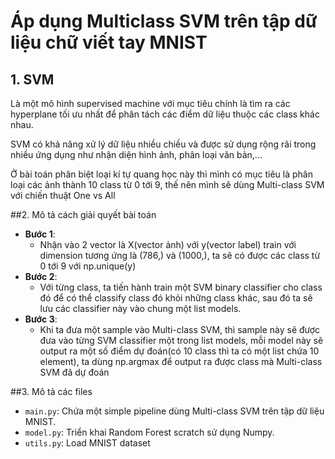 # Áp dụng Multiclass SVM trên tập dữ liệu chữ viết tay MNIST

## 1. SVM
Là một mô hình supervised machine với mục tiêu chính là tìm ra các hyperplane tối ưu nhất để phân tách các điểm dữ liệu thuộc các class khác nhau.

SVM có khả năng xử lý dữ liệu nhiều chiều và được sử dụng rộng rãi trong nhiều ứng dụng như nhận diện hình ảnh, phân loại văn bản,...

Ở bài toán phân biệt loại kí tự quang học này thì mình có mục tiêu là phân loại các ảnh thành 10 class từ 0 tới 9, thế nên mình sẽ dùng Multi-class SVM với chiến thuật One vs All

##2. Mô tả cách giải quyết bài toán
- **Bước 1**: 
    - Nhận vào 2 vector là X(vector ảnh) với y(vector label) train với dimension tương ứng là (786,) và (1000,), ta sẽ có được các class từ 0 tới 9 với np.unique(y)
- **Bước 2**: 
    - Với từng class, ta tiến hành train một SVM binary classifier cho class đó để có thể classify class đó khỏi những class khác, sau đó ta sẽ lưu các classifier này vào chung một list models.
- **Bước 3**:
    -   Khi ta đưa một sample vào Multi-class SVM, thì sample này sẽ được đưa vào từng SVM classifier một trong list models, mỗi model này sẽ output ra một số điểm dự đoán(có 10 class thì ta có một list chứa 10 element), ta dùng np.argmax để output ra được class mà Multi-class SVM đã dự đoán

##3. Mô tả các files
- `main.py`: Chứa một simple pipeline dùng Multi-class SVM trên tập dữ liệu MNIST.
- `model.py`: Triển khai Random Forest scratch sử dụng Numpy.
- `utils.py`: Load MNIST dataset
